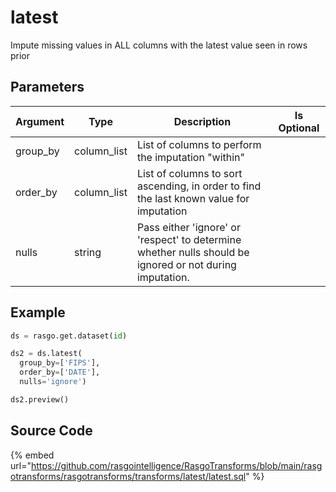 

# latest

Impute missing values in ALL columns with the latest value seen in rows prior

## Parameters

| Argument |    Type     |                                               Description                                                | Is Optional |
| -------- | ----------- | -------------------------------------------------------------------------------------------------------- | ----------- |
| group_by | column_list | List of columns to perform the imputation "within"                                                       |             |
| order_by | column_list | List of columns to sort ascending, in order to find the last known value for imputation                  |             |
| nulls    | string      | Pass either 'ignore' or 'respect' to determine whether nulls should be ignored or not during imputation. |             |


## Example

```python
ds = rasgo.get.dataset(id)

ds2 = ds.latest(
  group_by=['FIPS'],
  order_by=['DATE'],
  nulls='ignore')

ds2.preview()
```

## Source Code

{% embed url="https://github.com/rasgointelligence/RasgoTransforms/blob/main/rasgotransforms/rasgotransforms/transforms/latest/latest.sql" %}
